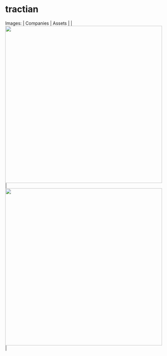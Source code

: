 # tractian

Images:
| Companies | Assets |
| <img src='https://github.com/user-attachments/assets/0142dd94-928c-4869-8deb-33002957888b' height='500'/> | <img src='https://github.com/user-attachments/assets/c633fa3b-7517-4588-925e-4398f90db125' height='500'/> |

